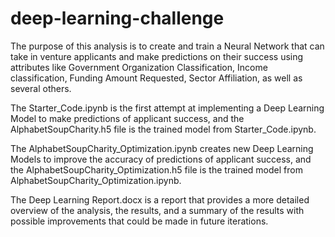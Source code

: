 # deep-learning-challenge

The purpose of this analysis is to create and train a Neural Network that can take in venture applicants and make predictions on their success using attributes like Government Organization Classification, Income classification, Funding Amount Requested, Sector Affiliation, as well as several others.

The Starter_Code.ipynb is the first attempt at implementing a Deep Learning Model to make predictions of applicant success, and the AlphabetSoupCharity.h5 file is the trained model from Starter_Code.ipynb.

The AlphabetSoupCharity_Optimization.ipynb creates new Deep Learning Models to improve the accuracy of predictions of applicant success, and the AlphabetSoupCharity_Optimization.h5 file is the trained model from AlphabetSoupCharity_Optimization.ipynb.

The Deep Learning Report.docx is a report that provides a more detailed overview of the analysis, the results, and a summary of the results with possible improvements that could be made in future iterations.
